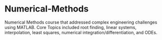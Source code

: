 # Numerical-Methods
Numerical Methods course that addressed complex engineering challenges using MATLAB. Core Topics included root finding, linear systems, interpolation, least squares, numerical integration/differentiation, and ODEs.
